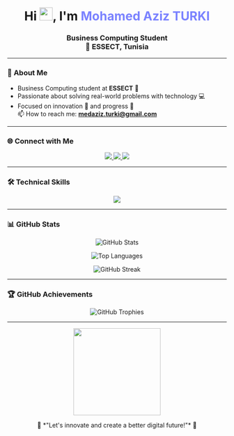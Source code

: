 <h1 align="center">
  Hi <img src="https://media.giphy.com/media/hvRJCLFzcasrR4ia7z/giphy.gif" width="30px" alt="waving hand">, I'm <span style="color: #7A82FF;">Mohamed Aziz TURKI</span>
</h1>

<h3 align="center">Business Computing Student<br> 📍 ESSECT, Tunisia</h3>

---

### 🚀 **About Me**
- Business Computing student at **ESSECT** 📍  
- Passionate about solving real-world problems with technology 💻
- Focused on innovation 🌟 and progress 🚀 <br>
📫 How to reach me: **medaziz.turki@gmail.com**  
---
### 🌐 **Connect with Me**
<p align="center">
  <a href="https://twitter.com/mazizturki" target="_blank">
    <img src="https://img.shields.io/badge/Twitter-%231DA1F2?style=for-the-badge&logo=twitter&logoColor=white" />
  </a>
  <a href="https://linkedin.com/in/mazizturki" target="_blank">
    <img src="https://img.shields.io/badge/LinkedIn-%230077B5?style=for-the-badge&logo=linkedin&logoColor=white" />
  </a>
  <a href="mailto:medaziz.turki@gmail.com">
    <img src="https://img.shields.io/badge/Email-%23D14836?style=for-the-badge&logo=gmail&logoColor=white" />
  </a>
</p>

---

### 🛠️ **Technical Skills**

<p align="center">
  <img src="https://skillicons.dev/icons?i=html,css,js,java,python,c,php,mysql,oracle,spring" />
</p>

---

### 📊 **GitHub Stats**

<p align="center">
  <img src="https://github-readme-stats.vercel.app/api?username=mazizturki&show_icons=true&theme=radical&hide_border=true" alt="GitHub Stats" />
</p>

<p align="center">
  <img src="https://github-readme-stats.vercel.app/api/top-langs/?username=mazizturki&layout=compact&theme=radical&hide_border=true" alt="Top Languages" />
</p>

<p align="center">
  <img src="https://github-readme-streak-stats.herokuapp.com/?user=mazizturki&theme=radical&hide_border=true" alt="GitHub Streak" />
</p>

---

### 🏆 **GitHub Achievements**

<p align="center">
  <img src="https://github-profile-trophy.vercel.app/?username=mazizturki&theme=radical&margin-w=10&margin-h=10&column=6" alt="GitHub Trophies" />
</p>

---

<p align="center">
  <img src="https://media.giphy.com/media/13HgwGsXF0aiGY/giphy.gif" width="200" />
</p>

<p align="center">
  🚀 *"Let's innovate and create a better digital future!"* 🚀
</p>
